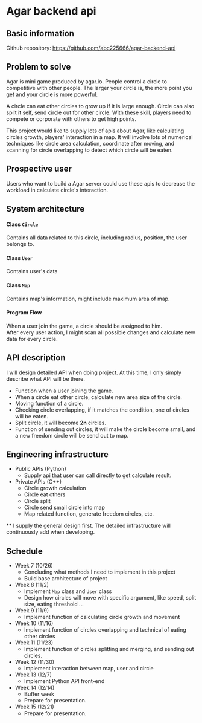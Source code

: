 # Agar backend api

## Basic information
Github repository: https://github.com/abc225666/agar-backend-api

## Problem to solve
Agar is mini game produced by agar.io. People control a circle to competitive with other people. The larger your circle is, the more point you get and your circle is more powerful.

A circle can eat other circles to grow up if it is large enough. Circle can also split it self, send circle out for other circle. With these skill, players need to compete or corporate with others to get high points.

This project would like to supply lots of apis about Agar, like calculating circles growth, players' interaction in a map. It will involve lots of numerical techniques like circle area calculation, coordinate after moving, and scanning for circle overlapping to detect which circle will be eaten. 

## Prospective user
Users who want to build a Agar server could use these apis to decrease the workload in calculate circle's interaction.

## System architecture
#### Class `Circle`
Contains all data related to this circle, including radius, position, the user belongs to.

#### Class `User`
Contains user's data

#### Class `Map`
Contains map's information, might include maximum area of map.

#### Program Flow
When a user join the game, a circle should be assigned to him.  
After every user action, I might scan all possible changes and calculate new data for every circle.

## API description
I will design detailed API when doing project. At this time, I only simply describe what API will be there.
- Function when a user joining the game.
- When a circle eat other circle, calculate new area size of the circle.
- Moving function of a circle.
- Checking circle overlapping, if it matches the condition, one of circles will be eaten.
- Split circle, it will become **2n** circles.
- Function of sending out circles, it will make the circle become small, and a new freedom circle will be send out to map.

## Engineering infrastructure
- Public APIs (Python)
  - Supply api that user can call directly to get calculate result.
- Private APIs (C++)
  - Circle growth calculation
  - Circle eat others
  - Circle split
  - Circle send small circle into map
  - Map related function, generate freedom circles, etc.

** I supply the general design first. The detailed infrastructure will continuously add when developing.

## Schedule
- Week 7 (10/26)
  - Concluding what methods I need to implement in this project
  - Build base architecture of project
- Week 8 (11/2)
  - Implement `Map` class and `User` class
  - Design how circles will move with specific argument, like speed, split size, eating threshold ...
- Week 9 (11/9)
  - Implement function of calculating circle growth and movement
- Week 10 (11/16)
  - Implement function of circles overlapping and technical of eating other circles
- Week 11 (11/23)
  - Implement function of circles splitting and merging, and sending out circles.
- Week 12 (11/30)
  - Implement interaction between map, user and circle
- Week 13 (12/7)
  - Implement Python API front-end
- Week 14 (12/14)
  - Buffer week
  - Prepare for presentation.
- Week 15 (12/21)
  - Prepare for presentation.